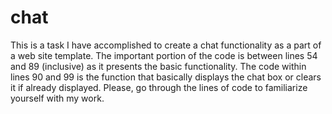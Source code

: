 # chat
This is a task I have accomplished to create a chat functionality as a part of a web site template.
The important portion of the code is between lines 54 and 89 (inclusive) as it presents the basic functionality.
The code within lines 90 and 99 is the function that basically displays the chat box or clears it if already displayed.
Please, go through the lines of code to familiarize yourself with my work.
